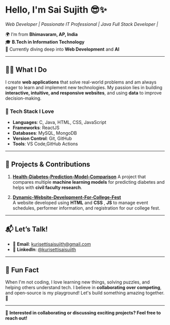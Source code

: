 # Hello, I'm Sai Sujith 😎✨  
*Web Developer | Passionate IT Professional | Java Full Stack Developer |*

🌍 I’m from **Bhimavaram, AP, India**  
🎓 **B.Tech in Information Technology**  
🚀 Currently diving deep into **Web Development** and **AI**

---

## 🧑‍💻 **What I Do**

I create **web applications** that solve real-world problems and am always eager to learn and implement new technologies. My passion lies in building **interactive, intuitive, and responsive websites**, and using **data** to improve decision-making.

### 🔧 **Tech Stack I Love**

- **Languages**: C, Java, HTML, CSS, JavaScript  
- **Frameworks**: ReactJS
- **Databases**: MySQL, MongoDB  
- **Version Control**: Git, GitHub  
- **Tools**: VS Code,GitHub Actions

---

## 🌱 **Projects & Contributions**

1. **[Health-Diabetes-Prediction-Model-Comparison](https://github.com/kurisettisaisujith/Health-Diabetes-Prediction-Model-Comparison)**
   A project that compares multiple **machine learning models** for predicting diabetes and helps with **civil faculty research**.

2. **[Dynamic-Website-Development-For-College-Fest](https://github.com/kurisettisaisujith/Dynamic-Website-Development-For-College-Fest)**  
   A website developed using **HTML** and **CSS** , **JS** to manage event schedules, performer information, and registration for our college fest.

---


## 📬 **Let’s Talk!**
- 📧 **Email**: [kurisettisaisujith@gmail.com](mailto:kurisettisaisujith@gmail.com)
- 💬 **LinkedIn**: [@kurisettisaisujith](https://www.linkedin.com/in/saisujithkurisetti/)

---

## 🚀 **Fun Fact**  
When I'm not coding, I love learning new things, solving puzzles, and helping others understand tech. I believe in **collaborating over competing**, and open-source is my playground! Let's build something amazing together. 🤝

---

🎯 **Interested in collaborating or discussing exciting projects? Feel free to reach out!**
